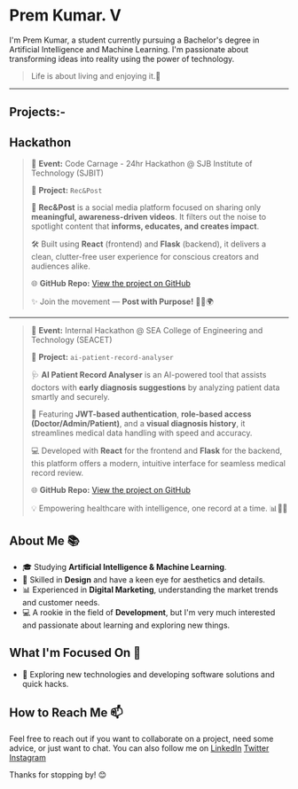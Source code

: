 # Prem Kumar. V

I'm Prem Kumar, a student currently pursuing a Bachelor's degree in Artificial Intelligence and Machine Learning. I'm passionate about transforming ideas into reality using the power of technology.
>Life is about living and enjoying it.🌟
---
## Projects:-


## **Hackathon**
> 
> 🎯 **Event:** Code Carnage - 24hr Hackathon @ SJB Institute of Technology (SJBIT)
> 
> 🚀 **Project:** `Rec&Post`
> 
> 🎥 **Rec&Post** is a social media platform focused on sharing only **meaningful, awareness-driven videos**. 
> It filters out the noise to spotlight content that **informs, educates, and creates impact**. 
> 
> 🛠️ Built using **React** (frontend) and **Flask** (backend), it delivers a clean, clutter-free user experience for conscious creators and audiences alike.
> 
> 🌐 **GitHub Repo:** [View the project on GitHub](https://github.com/your-username/rec-and-post)
> 
> ✨ Join the movement — **Post with Purpose!** 📢💡🌍
---
> 

> 🎯 **Event:** Internal Hackathon @ SEA College of Engineering and Technology (SEACET)
> 
> 🤖 **Project:** `ai-patient-record-analyser`
> 
> 🩺 **AI Patient Record Analyser** is an AI-powered tool that assists doctors with **early diagnosis suggestions** by analyzing patient data smartly and securely.
> 
> 🔐 Featuring **JWT-based authentication**, **role-based access (Doctor/Admin/Patient)**, and a **visual diagnosis history**, it streamlines medical data handling with speed and accuracy.
> 
> 💻 Developed with **React** for the frontend and **Flask** for the backend, this platform offers a modern, intuitive interface for seamless medical record review.
> 
> 🌐 **GitHub Repo:** [View the project on GitHub](https://github.com/premkumar-epic/ai-patient-record-analyser)
> 
> 💡 Empowering healthcare with intelligence, one record at a time. 📊🧠💉
>

## About Me 📚

- 🎓 Studying **Artificial Intelligence & Machine Learning**.
- 🎨 Skilled in **Design** and have a keen eye for aesthetics and details.
- 📊 Experienced in **Digital Marketing**, understanding the market trends and customer needs.
- 💻 A rookie in the field of **Development**, but I'm very much interested and passionate about learning and exploring new things.

## What I'm Focused On 🔭
- 🤔 Exploring new technologies and developing software solutions and quick hacks.

## How to Reach Me 📫

Feel free to reach out if you want to collaborate on a project, need some advice, or just want to chat. You can also follow me on 
 [LinkedIn](https://www.linkedin.com/in/premkumar-25-8055p/) 
 [Twitter](https://twitter.com/PremKumar253) 
 [Instagram](https://www.instagram.com/prem.kumar.2.5/)

Thanks for stopping by! 😊

